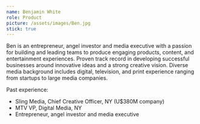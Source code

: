 ```yaml
---
name: Benjamin White
role: Product
picture: /assets/images/Ben.jpg
stick: true
---
```


Ben is an entrepreneur, angel investor and media executive with a passion for building and leading teams to produce engaging products, content, and entertainment experiences. Proven track record in developing successful businesses around innovative ideas and a strong creative vision. Diverse media background includes digital, television, and print experience ranging from startups to large media companies.

Past experience:

* Sling Media, Chief Creative Officer, NY (U$380M company)
* MTV VP, Digital Media, NY
* Entrepreneur, angel investor and media executive
